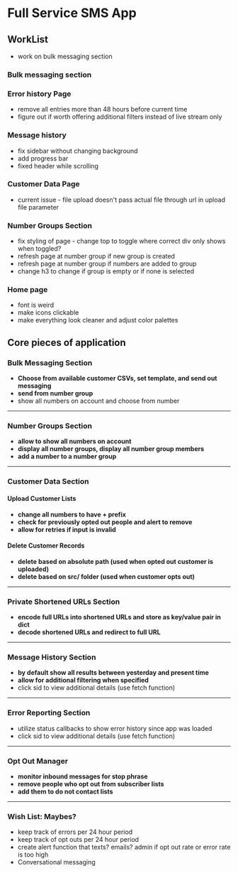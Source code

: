 # **Full Service SMS App**

## WorkList
- work on bulk messaging section


### Bulk messaging section

### Error history Page 
- remove all entries more than 48 hours before current time 
- figure out if worth offering additional filters instead of live stream only 

### Message history 
* fix sidebar without changing background
* add progress bar
* fixed header while scrolling

### Customer Data Page
* current issue - file upload doesn't pass actual file through url in upload file parameter

### Number Groups Section 
- fix styling of page - change top to toggle where correct div only shows when toggled?
- refresh page at number group if new group is created
- refresh page at number group if numbers are added to group 
- change h3 to change if group is empty or if none is selected 

### Home page 
- font is weird 
- make icons clickable
- make everything look cleaner and adjust color palettes
  

## Core pieces of application

### Bulk Messaging Section
* **Choose from available customer CSVs, set template, and send out messaging**
* **send from number group**
* show all numbers on account and choose from number

-------

### Number Groups Section 
* **allow to show all numbers on account**
* **display all number groups, display all number group members**
* **add a number to a number group** 
-------

### Customer Data Section
#### Upload Customer Lists
* **change all numbers to have + prefix**
* **check for previously opted out people and alert to remove**
* **allow for retries if input is invalid**
  
#### Delete Customer Records 
* **delete based on absolute path (used when opted out customer is uploaded)**
* **delete based on src/ folder (used when customer opts out)**
-------

### **Private Shortened URLs Section**
* **encode full URLs into shortened URLs and store as key/value pair in dict**
* **decode shortened URLs and redirect to full URL**

-------

### Message History Section 
* **by default show all results between yesterday and present time** 
* **allow for additional filtering when specified**
* click sid to view additional details (use fetch function)
    
-------    
### Error Reporting Section
* utilize status callbacks to show error history since app was loaded 
* click sid to view additional details (use fetch function)

-------

### Opt Out Manager
* **monitor inbound messages for stop phrase**
* **remove people who opt out from subscriber lists**
* **add them to do not contact lists**

-------

### Wish List: Maybes?
* keep track of errors per 24 hour period 
* keep track of opt outs per 24 hour period 
* create alert function that texts? emails? admin if opt out rate or error rate is too high 
* Conversational messaging
